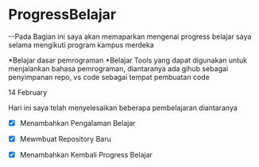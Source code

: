 # ProgressBelajar

--Pada Bagian ini saya akan memaparkan mengenai progress belajar saya selama mengikuti program kampus merdeka

*Belajar dasar pemrograman
*Belajar Tools yang dapat digunakan untuk menjalankan bahasa pemrograman, diantaranya ada gihub sebagai penyimpanan repo, vs code sebagai tempat pembuatan code

14 February 

Hari ini saya telah menyelesaikan beberapa pembelajaran diantaranya


- [x] Menambahkan Pengalaman Belajar
- [x] Mewmbuat Repository Baru
- [x] Menambahkan Kembali Progress Belajar

